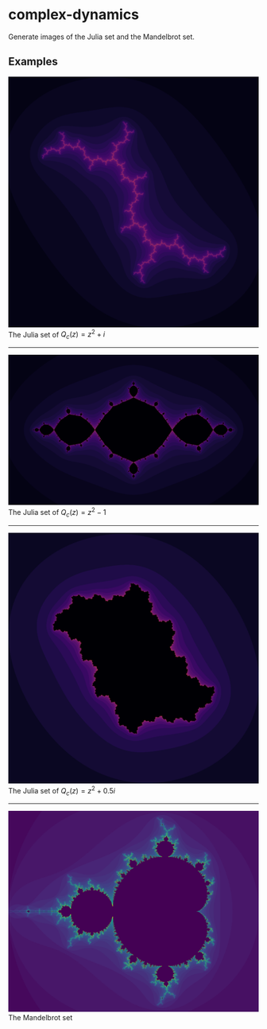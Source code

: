 # complex-dynamics
Generate images of the Julia set and the Mandelbrot set.

## Examples
![julia_c=i](julia_c_i.png)
The Julia set of $Q_c(z)=z^2+i$

---
![julia_c=-1](julia_c_-1.png)
The Julia set of $Q_c(z)=z^2-1$

---
![julia_c=0.5i](julia_c_0.5i.png)
The Julia set of $Q_c(z)=z^2+0.5i$

---
![mandelbrot](mandelbrot.png)
The Mandelbrot set